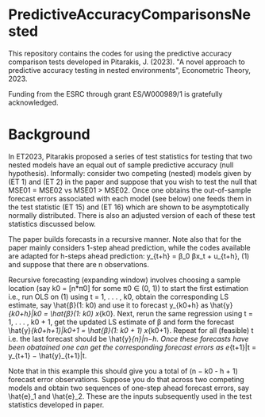 # PredictiveAccuracyComparisonsNested
This repository contains the codes for using the predictive accuracy comparison tests developed in Pitarakis, J. (2023). "A novel approach to predictive accuracy testing in nested environments", Econometric Theory, 2023.

Funding from the ESRC through grant ES/W000989/1 is gratefully acknowledged.

# Background
In ET2023, Pitarakis proposed a series of test statistics for testing that two nested models have an equal out of sample predictive accuracy (null hypothesis). 
Informally: consider two competing (nested) models given by (ET 1) and (ET 2) in the paper and suppose that you wish to test the null that 
MSE01 = MSE02 vs MSE01 > MSE02. 
Once one obtains the out-of-sample forecast errors associated with each model (see below) one feeds them in the test statistic (ET 15) and (ET 16) which are shown to be asymptotically normally distributed. There is also an adjusted version of each of these test statistics discussed below.

The paper builds forecasts in a recursive manner. Note also that for the paper mainly considers 1-step ahead prediction, while the codes available are adapted for h-steps ahead prediction:
y_{t+h} = β_0 βx_t + u_{t+h}, (1)
and suppose that there are n observations. 

Recursive forecasting (expanding window) involves choosing a sample location (say k0 = [n*π0] for some π0 ∈ (0, 1)) to start the first estimation i.e., run OLS on (1) using t = 1, . . . , k0, obtain the corresponding LS estimate, say \hat{β}(1: k0) and use it to forecast y_{k0+h} as \hat{y}_{k0+h}|k0 = \hat{β}(1: k0) x_{k0}. Next, rerun the same regression using t = 1, . . . , k0 + 1, get the updated LS estimate of β and form the forecast \hat{y}_{k0+h+1}|k0+1 = \hat{β}(1: k0 + 1) x_{k0+1}. Repeat for all (feasible) t i.e. the last forecast should be \hat{y}_{n}|n−h. Once these forecasts have been obatained one can get the corresponding forecast errors as e_{t+1}|t = y_{t+1} − \hat{y}_{t+1}|t. 

Note that in this example this should give you a total of (n − k0 - h + 1) forecast error observations. Suppose you do that across two competing models and obtain two sequences of one-step ahead forecast errors, say \hat{e}_1 and \hat{e}_2. These are the inputs subsequently used in the test statistics developed in paper.


